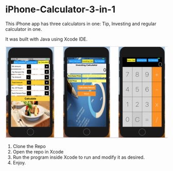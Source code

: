 # iPhone-Calculator-3-in-1

This iPhone app has three calculators in one: Tip, Investing and regular calculator in one.

It was built with Java using Xcode IDE. 

![Alt text](iphonecalc.png?raw=true "Title")


1. Clone the Repo
2. Open the repo in Xcode
3. Run the program inside Xcode to run and modify it as desired.
4. Enjoy.
 